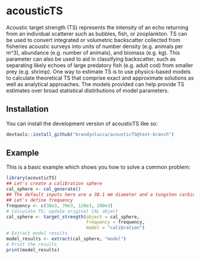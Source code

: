 # acousticTS

Acoustic target strength (TS) represents the intensity of an echo returning from an individual scatterer such as bubbles, fish, or zooplankton. TS can be used to convert integrated or volumetric backscatter collected from fisheries acoustic surveys into units of number density (e.g. animals per m^3), abundance (e.g. number of animals), and biomass (e.g. kg). This parameter can also be used to aid in classifying backscatter, such as separating likely echoes of large predatory fish (e.g. adult cod) from smaller prey (e.g. shrimp). One way to estimate TS is to use physics-based models to calculate theoretical TS that comprise exact and approximate solutions as well as analytical approaches. The models provided can help provide TS estimates over broad statistical distirbutions of model parameters.

## Installation

You can install the development version of acousticTS like so:

``` r
devtools::install_github("brandynlucca/acousticTS@test-branch")
```

## Example

This is a basic example which shows you how to solve a common problem:

``` r
library(acousticTS)
## Let's create a calibration sphere 
cal_sphere <- cal_generate()
## The default inputs here are a 38.1 mm diameter and a tungsten carbide (WC) material.
## Let's define frequency
frequency <- c(38e3, 70e3, 120e3, 200e3)
# Calculate TS; update original CAL object
cal_sphere <- target_strength(object = cal_sphere,
                              frequency = frequency,
                              model = "calibration")
# Extract model results
model_results <- extract(cal_sphere, "model")
# Print the results
print(model_results)
```
